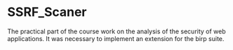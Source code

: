 # SSRF_Scaner
The practical part of the course work on the analysis of the security of web applications. It was necessary to implement an extension for the birp suite.
